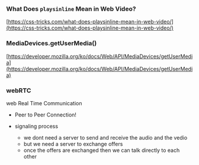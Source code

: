 ### What Does `playsinline` Mean in Web Video?

[https://css-tricks.com/what-does-playsinline-mean-in-web-video/](https://css-tricks.com/what-does-playsinline-mean-in-web-video/)

### MediaDevices.getUserMedia()

[https://developer.mozilla.org/ko/docs/Web/API/MediaDevices/getUserMedia](https://developer.mozilla.org/ko/docs/Web/API/MediaDevices/getUserMedia)


### webRTC

web Real Time Communication

- Peer to Peer Connection!

- signaling process

  - we dont need a server to send and receive the audio and the vedio
  - but we need a server to exchange offers
  - once the offers are exchanged then we can talk directly to each other